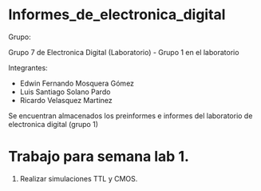 # Informes_de_electronica_digital
Grupo:

Grupo 7 de Electronica Digital (Laboratorio) - Grupo 1 en el laboratorio

Integrantes:
* Edwin Fernando Mosquera Gómez
* Luis Santiago Solano Pardo
* Ricardo Velasquez Martinez

Se encuentran almacenados los preinformes e informes del laboratorio de electronica digital (grupo 1)
# Trabajo para semana lab 1. 
1. Realizar simulaciones TTL y CMOS.
